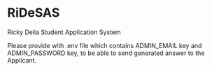 # RiDeSAS
Ricky Delia Student Application System

Please provide with .env file which contains ADMIN_EMAIL key and ADMIN_PASSWORD key, to be able to send generated answer to the Applicant. 
